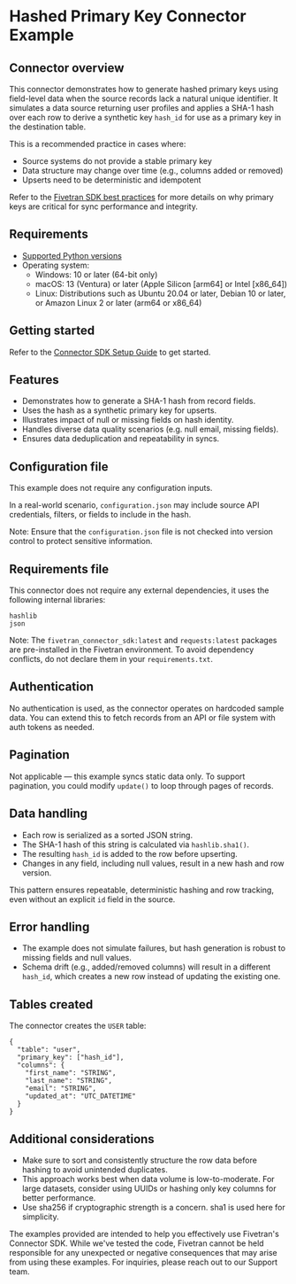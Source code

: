 # Hashed Primary Key Connector Example

## Connector overview
This connector demonstrates how to generate hashed primary keys using field-level data when the source records lack a natural unique identifier. It simulates a data source returning user profiles and applies a SHA-1 hash over each row to derive a synthetic key `hash_id` for use as a primary key in the destination table.

This is a recommended practice in cases where:
- Source systems do not provide a stable primary key
- Data structure may change over time (e.g., columns added or removed)
- Upserts need to be deterministic and idempotent

Refer to the [Fivetran SDK best practices](https://fivetran.com/docs/connector-sdk/best-practices#declareprimarykeys) for more details on why primary keys are critical for sync performance and integrity.


## Requirements
- [Supported Python versions](https://github.com/fivetran/fivetran_connector_sdk/blob/main/README.md#requirements)   
- Operating system:
  - Windows: 10 or later (64-bit only)
  - macOS: 13 (Ventura) or later (Apple Silicon [arm64] or Intel [x86_64])
  - Linux: Distributions such as Ubuntu 20.04 or later, Debian 10 or later, or Amazon Linux 2 or later (arm64 or x86_64)


## Getting started
Refer to the [Connector SDK Setup Guide](https://fivetran.com/docs/connectors/connector-sdk/setup-guide) to get started.


## Features
- Demonstrates how to generate a SHA-1 hash from record fields.
- Uses the hash as a synthetic primary key for upserts.
- Illustrates impact of null or missing fields on hash identity.
- Handles diverse data quality scenarios (e.g. null email, missing fields).
- Ensures data deduplication and repeatability in syncs.


## Configuration file
This example does not require any configuration inputs.

In a real-world scenario, `configuration.json` may include source API credentials, filters, or fields to include in the hash.

Note: Ensure that the `configuration.json` file is not checked into version control to protect sensitive information.


## Requirements file
This connector does not require any external dependencies, it uses the following internal libraries:

```
hashlib
json
```

Note: The `fivetran_connector_sdk:latest` and `requests:latest` packages are pre-installed in the Fivetran environment. To avoid dependency conflicts, do not declare them in your `requirements.txt`.


## Authentication
No authentication is used, as the connector operates on hardcoded sample data. You can extend this to fetch records from an API or file system with auth tokens as needed.


## Pagination
Not applicable — this example syncs static data only. To support pagination, you could modify `update()` to loop through pages of records.


## Data handling
- Each row is serialized as a sorted JSON string.
- The SHA-1 hash of this string is calculated via `hashlib.sha1()`.
- The resulting `hash_id` is added to the row before upserting.
- Changes in any field, including null values, result in a new hash and row version.

This pattern ensures repeatable, deterministic hashing and row tracking, even without an explicit `id` field in the source.


## Error handling
- The example does not simulate failures, but hash generation is robust to missing fields and null values.
- Schema drift (e.g., added/removed columns) will result in a different `hash_id`, which creates a new row instead of updating the existing one.


## Tables created
The connector creates the `USER` table:

```
{
  "table": "user",
  "primary_key": ["hash_id"],
  "columns": {
    "first_name": "STRING",
    "last_name": "STRING",
    "email": "STRING",
    "updated_at": "UTC_DATETIME"
  }
}
```


## Additional considerations
- Make sure to sort and consistently structure the row data before hashing to avoid unintended duplicates.
- This approach works best when data volume is low-to-moderate. For large datasets, consider using UUIDs or hashing only key columns for better performance.
- Use sha256 if cryptographic strength is a concern. sha1 is used here for simplicity.


The examples provided are intended to help you effectively use Fivetran's Connector SDK. While we've tested the code, Fivetran cannot be held responsible for any unexpected or negative consequences that may arise from using these examples. For inquiries, please reach out to our Support team.